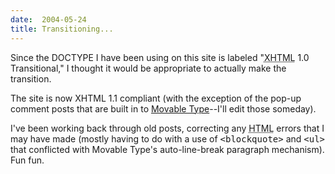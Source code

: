 ```yaml
---
date:  2004-05-24
title: Transitioning...
---
```

Since the DOCTYPE I have been using on this site is labeled "<acronym title="eXtensible HyperText Markup Language">XHTML</acronym> 1.0 Transitional," I thought it would be appropriate to actually make the transition.

The site is now XHTML 1.1 compliant (with the exception of the pop-up comment posts that are built in to <a href="http://movabletype.org">Movable Type</a>--I'll edit those someday).

I've been working back through old posts, correcting any <acronym title="HyperText Markup Language">HTML</acronym> errors that I may have made (mostly having to do with a use of <tt>&lt;blockquote&gt;</tt> and <tt>&lt;ul&gt;</tt> that conflicted with Movable Type's auto-line-break paragraph mechanism).  Fun fun.
